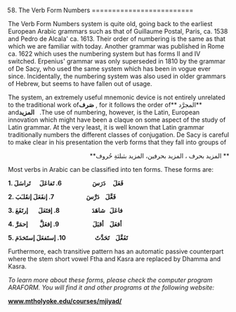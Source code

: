 58. The Verb Form Numbers
=========================

The Verb Form Numbers system is quite old, going back to the earliest
European Arabic grammars such as that of Guillaume Postal, Paris, ca.
1538 and Pedro de Alcala' ca. 1613. Their order of numbering is the same
as that which we are familiar with today. Another grammar was published
in Rome ca. 1622 which uses the numbering system but has forms II and IV
switched. Erpenius' grammar was only superseded in 1810 by the grammar
of De Sacy, who used the same system which has been in vogue ever since.
Incidentally, the numbering system was also used in older grammars of
Hebrew, but seems to have fallen out of usage.

The system, an extremely useful mnemonic device is not entirely
unrelated to the traditional work of**صَرف** , for it follows the order
of** المجرَّد** and**المزيد**   .The use of numbering, however, is the
Latin, European innovation which might have been a claque on some aspect
of the study of Latin grammar. At the very least, it is well known that
Latin grammar traditionally numbers the different classes of
conjugation. De Sacy is careful to make clear in his presentation the
verb forms that they fall into groups of

<p dir="rtl">
** المزيد بحرف ، المزيد بحرفين، المزيد بثبلثةِ حُروف**
</p>

Most verbs in Arabic can be classified into ten forms. These forms are:

**1. فَعَلَ     دَرَسَ                     6. تَفاعَلَ      تَراسَلَ**

**2. فَعَّلَ    دَرَّسَ                      7. إنفَعَلَ
إنقَلـَبَ**

**3. فاعَلَ   شاهَدَ                      8. إفتَعَلَ       إرتَفَعَ**

**4. أفعَلَ    أقبَلَ                       9. إفعَلَّ        إحمَرَّ**

**5. تَفَعَّلَ    تَحَدَّثَ                    10. إستَفعَلَ
إستَخدَمَ**

Furthermore, each transitive pattern has an automatic passive
counterpart where the stem short vowel Ftha and Kasra are replaced by
Dhamma and Kasra.

*To learn more about these forms, please check the computer program
ARAFORM. You will find it and other programs at the following website:*

**www.mtholyoke.edu/courses/mjiyad/**


